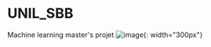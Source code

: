 # UNIL_SBB
Machine learning master's projet
![image](https://github.com/Celso-Jorge-Sebastiao/UNIL_SBB/assets/148785564/c8cb4c43-f77f-47f0-9569-39cc3429a300){: width="300px"}
